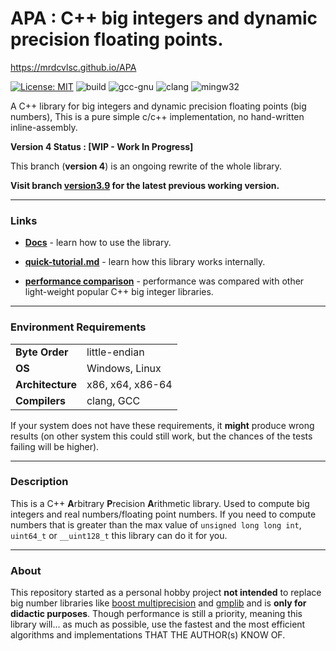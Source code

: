 # **APA** : C++ big integers and dynamic precision floating points.

https://mrdcvlsc.github.io/APA

[![License: MIT](https://img.shields.io/badge/License-MIT-brightgreen.svg)](https://opensource.org/licenses/MIT)
![build](https://github.com/mrdcvlsc/APA/actions/workflows/build.yml/badge.svg)
![gcc-gnu](https://github.com/mrdcvlsc/APA/actions/workflows/gcc-gnu.yml/badge.svg)
![clang](https://github.com/mrdcvlsc/APA/actions/workflows/clang.yml/badge.svg)
![mingw32](https://github.com/mrdcvlsc/APA/actions/workflows/mingw64.yml/badge.svg)

A C++ library for big integers and dynamic precision floating points (big numbers),
This is a pure simple c/c++ implementation, no hand-written inline-assembly.

**Version 4 Status : [WIP - Work In Progress]**

This branch (**version 4**) is an ongoing rewrite of the whole library.

**Visit branch [version3.9](https://github.com/mrdcvlsc/APA/tree/version_3.9) 
for the latest previous working version.**

-----

### **Links**

- [**Docs**](https://mrdcvlsc.github.io/APA/docs/docs.html) - learn how to use the library.

- [**quick-tutorial.md**](https://mrdcvlsc.github.io/APA/docs/quick-tutorial.html) - learn how this library works internally.

- [**performance comparison**](https://mrdcvlsc.github.io/APA/benchmark/comparison.html) - performance was compared with
other light-weight popular C++ big integer libraries.

-----

### **Environment Requirements**

|                  |                  |
| ---------------- | ---------------- |
| **Byte Order**   | little-endian    |
| **OS**           | Windows, Linux   |
| **Architecture** | x86, x64, x86-64 |
| **Compilers**    | clang, GCC       |

If your system does not have these requirements, it **might** produce wrong
results (on other system this could still work, but the chances of the tests
failing will be higher).

-----

### **Description**

This is a C++ **A**rbitrary **P**recision **A**rithmetic library. Used to compute
big integers and real numbers/floating point numbers. If you need to compute numbers that
is greater than the max value of `unsigned long long int`, `uint64_t` or
`__uint128_t` this library can do it for you.

-----

### **About**

This repository started as a personal hobby project **not intended** to
replace big number libraries like [boost multiprecision](https://www.boost.org/)
and [gmplib](https://gmplib.org/) and is **only for didactic purposes**.
Though performance is still a priority, meaning this library will... as much
as possible, use the fastest and the most efficient algorithms and
implementations THAT THE AUTHOR(s) KNOW OF.
